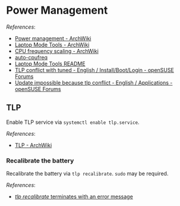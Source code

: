 # Power Management

*References*:

- [Power management - ArchWiki](https://wiki.archlinux.org/title/Power_management)
- [Laptop Mode Tools - ArchWiki](https://wiki.archlinux.org/title/Laptop_Mode_Tools)
- [CPU frequency scaling - ArchWiki](https://wiki.archlinux.org/title/CPU_frequency_scaling)
- [auto-cpufreq](https://github.com/AdnanHodzic/auto-cpufreq)
- [Laptop Mode Tools README](https://github.com/rickysarraf/laptop-mode-tools)
- [TLP conflict with tuned - English / Install/Boot/Login - openSUSE Forums](https://forums.opensuse.org/t/tlp-conflict-with-tuned/175203)
- [Update impossible because tlp conflict - English / Applications - openSUSE Forums](https://forums.opensuse.org/t/update-impossible-because-tlp-conflict/175252)

## TLP

Enable TLP service via `systemctl enable tlp.service`.

*References*:

- [TLP - ArchWiki](https://wiki.archlinux.org/title/TLP)

### Recalibrate the battery

Recalibrate the battery via `tlp recalibrate`. `sudo` may be required.

*References*:

- [*tlp recalibrate* terminates with an error message](https://linrunner.de/tlp/faq/battery.html#tlp-recalibrate-terminates-with-an-error-message)
